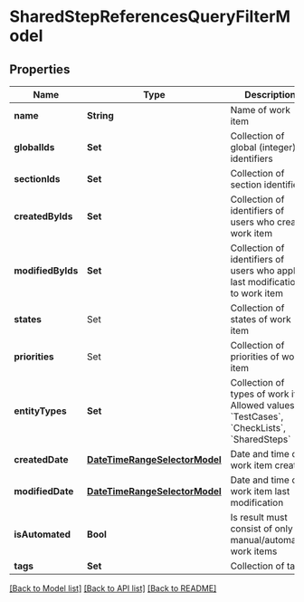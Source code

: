 # SharedStepReferencesQueryFilterModel

## Properties
Name | Type | Description | Notes
------------ | ------------- | ------------- | -------------
**name** | **String** | Name of work item | [optional] 
**globalIds** | **Set<Int64>** | Collection of global (integer) identifiers | [optional] 
**sectionIds** | **Set<UUID>** | Collection of section identifiers | [optional] 
**createdByIds** | **Set<UUID>** | Collection of identifiers of users who created work item | [optional] 
**modifiedByIds** | **Set<UUID>** | Collection of identifiers of users who applied last modification to work item | [optional] 
**states** | Set<WorkItemStates> | Collection of states of work item | [optional] 
**priorities** | Set<WorkItemPriorityModel> | Collection of priorities of work item | [optional] 
**entityTypes** | **Set<String>** | Collection of types of work item   Allowed values: &#x60;TestCases&#x60;, &#x60;CheckLists&#x60;, &#x60;SharedSteps&#x60; | [optional] 
**createdDate** | [**DateTimeRangeSelectorModel**](DateTimeRangeSelectorModel.md) | Date and time of work item creation | [optional] 
**modifiedDate** | [**DateTimeRangeSelectorModel**](DateTimeRangeSelectorModel.md) | Date and time of work item last modification | [optional] 
**isAutomated** | **Bool** | Is result must consist of only manual/automated work items | [optional] 
**tags** | **Set<String>** | Collection of tags | [optional] 

[[Back to Model list]](../README.md#documentation-for-models) [[Back to API list]](../README.md#documentation-for-api-endpoints) [[Back to README]](../README.md)


